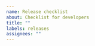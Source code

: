 ```yaml
---
name: Release checklist
about: Checklist for developers
title: ""
labels: releases
assignees: ""
---
```

